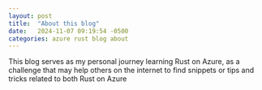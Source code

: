 ```yaml
---
layout: post
title:  "About this blog"
date:   2024-11-07 09:19:54 -0500
categories: azure rust blog about
---
```

This blog serves as my personal journey learning Rust on Azure, as a challenge that may help others on the internet to find snippets or tips and tricks related to both Rust on Azure